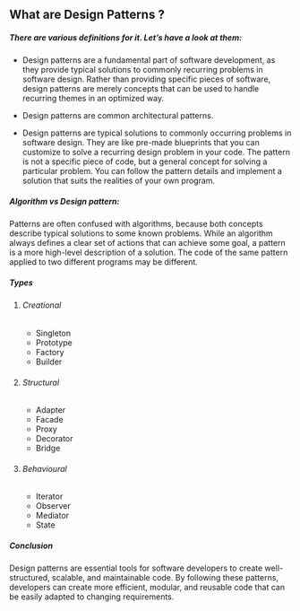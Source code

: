 ## What are Design Patterns ?

##### There are various definitions for it. Let’s have a look at them:
- Design patterns are a fundamental part of software development, as they provide typical solutions to commonly recurring problems in software design. Rather than providing specific pieces of software, design patterns are merely concepts that can be used to handle recurring themes in an optimized way.

- Design patterns are common architectural patterns.

- Design patterns are typical solutions to commonly occurring problems in software design. They are like pre-made blueprints that you can customize to solve a recurring design problem in your code. The pattern is not a specific piece of code, but a general concept for solving a particular problem. You can follow the pattern details and implement a solution that suits the realities of your own program.

##### Algorithm vs Design pattern: 
Patterns are often confused with algorithms, because both concepts describe typical solutions to some known problems. While an algorithm always defines a clear set of actions that can achieve some goal, a pattern is a more high-level description of a solution. The code of the same pattern applied to two different programs may be different.

##### Types
1) ###### Creational
    - Singleton
    - Prototype
    - Factory
    - Builder

2) ###### Structural
    - Adapter
    - Facade
    - Proxy
    - Decorator
    - Bridge
3) ###### Behavioural
    - Iterator
    - Observer
    - Mediator
    - State

##### Conclusion
Design patterns are essential tools for software developers to create well-structured, scalable, and maintainable code. By following these patterns, developers can create more efficient, modular, and reusable code that can be easily adapted to changing requirements.